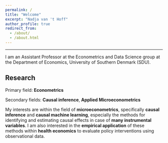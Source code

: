 ```yaml
---
permalink: /
title: "Welcome"
excerpt: "Nadja van 't Hoff"
author_profile: true
redirect_from: 
  - /about/
  - /about.html
---
```



------
I am an Assistant Professor at the Econometrics and Data Science group at the Department of Economics, University of Southern Denmark (SDU).  



Research
------

Primary field: **Econometrics**

Secondary fields: **Causal inference**, **Applied Microeconometrics**

My interests are within the field of **microeconometrics**, specifically **causal inference** and **causal machine learning**, especially the methods for identifying and estimating causal effects in case of **many instrumental variables**. I am also interested in the **empirical application** of these methods within **health economics** to evaluate policy interventions using observational data.




